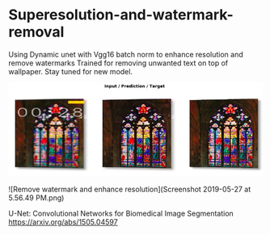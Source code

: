 # Superesolution-and-watermark-removal
Using Dynamic unet with Vgg16 batch norm to enhance resolution and remove watermarks
Trained for removing unwanted text on top of wallpaper.
Stay tuned for new model.

![Improved details (Left generated) (Right original)](photo_2019-05-27_17-58-35.jpg)

![Remove watermark and enhance resolution](Screenshot 2019-05-27 at 5.56.49 PM.png)


U-Net: Convolutional Networks for Biomedical Image Segmentation
https://arxiv.org/abs/1505.04597

